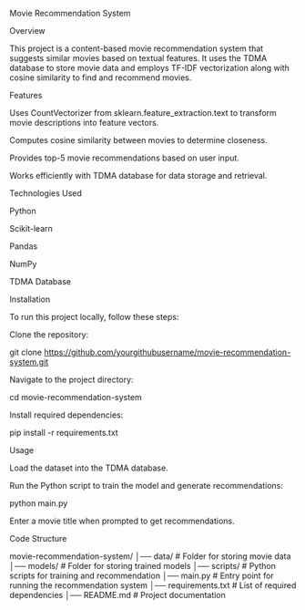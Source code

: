 Movie Recommendation System

Overview

This project is a content-based movie recommendation system that suggests similar movies based on textual features. It uses the TDMA database to store movie data and employs TF-IDF vectorization along with cosine similarity to find and recommend movies.

Features

Uses CountVectorizer from sklearn.feature_extraction.text to transform movie descriptions into feature vectors.

Computes cosine similarity between movies to determine closeness.

Provides top-5 movie recommendations based on user input.

Works efficiently with TDMA database for data storage and retrieval.

Technologies Used

Python

Scikit-learn

Pandas

NumPy

TDMA Database

Installation

To run this project locally, follow these steps:

Clone the repository:

git clone https://github.com/yourgithubusername/movie-recommendation-system.git

Navigate to the project directory:

cd movie-recommendation-system

Install required dependencies:

pip install -r requirements.txt

Usage

Load the dataset into the TDMA database.

Run the Python script to train the model and generate recommendations:

python main.py

Enter a movie title when prompted to get recommendations.

Code Structure

movie-recommendation-system/
│── data/                     # Folder for storing movie data
│── models/                   # Folder for storing trained models
│── scripts/                  # Python scripts for training and recommendation
│── main.py                   # Entry point for running the recommendation system
│── requirements.txt           # List of required dependencies
│── README.md                  # Project documentation
